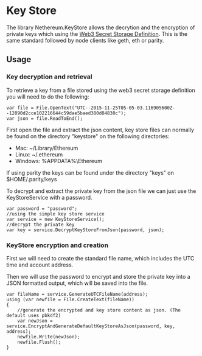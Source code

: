 Key Store
=========

The library Nethereum.KeyStore allows the decrytion and the encryption
of private keys which using the [Web3 Secret Storage
Definition](https://github.com/ethereum/wiki/wiki/Web3-Secret-Storage-Definition).
This is the same standard followed by node clients like geth, eth or
parity.

Usage
-----

### Key decryption and retrieval

To retrieve a key from a file stored using the web3 secret storage
definition you will need to do the following:

``` {.sourceCode .csharp}
var file = File.OpenText("UTC--2015-11-25T05-05-03.116905600Z--12890d2cce102216644c59dae5baed380d84830c");
var json = file.ReadToEnd();
```

First open the file and extract the json content, key store files can
normally be found on the directory "keystore" on the following
directories:

-   Mac: \~/Library/Ethereum
-   Linux: \~/.ethereum
-   Windows: %APPDATA%\\Ethereum

If using parity the keys can be found under the directory "keys" on
\$HOME/.parity/keys

To decrypt and extract the private key from the json file we can just
use the KeyStoreService with a password.

``` {.sourceCode .csharp}
var password = "password";
//using the simple key store service
var service = new KeyStoreService();
//decrypt the private key
var key = service.DecryptKeyStoreFromJson(password, json);
```

### KeyStore encryption and creation

First we will need to create the standard file name, which includes the
UTC time and account address.

Then we will use the password to encrypt and store the private key into
a JSON formatted output, which will be saved into the file.

``` {.sourceCode .csharp}
var fileName = service.GenerateUTCFileName(address);
using (var newfile = File.CreateText(fileName))
{
    //generate the encrypted and key store content as json. (The default uses pbkdf2)
    var newJson = service.EncryptAndGenerateDefaultKeyStoreAsJson(password, key, address);
    newfile.Write(newJson);
    newfile.Flush();
}
```
